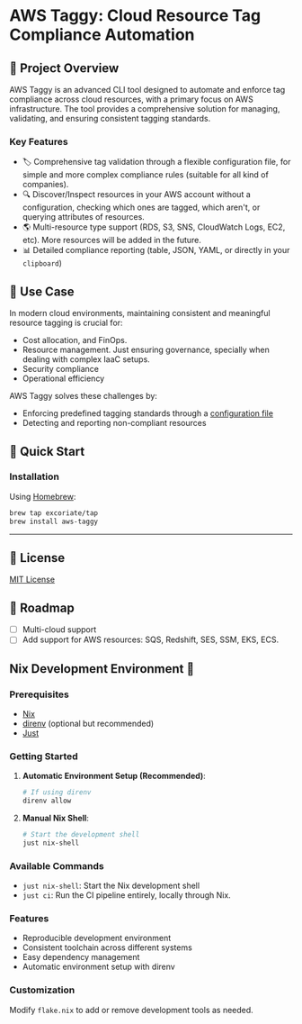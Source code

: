 # AWS Taggy: Cloud Resource Tag Compliance Automation

## 🌟 Project Overview

AWS Taggy is an advanced CLI tool designed to automate and enforce tag compliance across cloud resources, with a primary focus on AWS infrastructure. The tool provides a comprehensive solution for managing, validating, and ensuring consistent tagging standards.

### Key Features

- 🏷️ Comprehensive tag validation through a flexible configuration file, for simple and more complex compliance rules (suitable for all kind of companies).
- 🔍 Discover/Inspect resources in your AWS account without a configuration, checking which ones are tagged, which aren't, or querying attributes of resources.
- 🌎 Multi-resource type support (RDS, S3, SNS, CloudWatch Logs, EC2, etc). More resources will be added in the future.
- 📊 Detailed compliance reporting (table, JSON, YAML, or directly in your `clipboard`)

## 🎯 Use Case

In modern cloud environments, maintaining consistent and meaningful resource tagging is crucial for:

- Cost allocation, and FinOps.
- Resource management. Just ensuring governance, specially when dealing with complex IaaC setups.
- Security compliance
- Operational efficiency

AWS Taggy solves these challenges by:

- Enforcing predefined tagging standards through a [configuration file](./docs/tag-compliance.yaml)
- Detecting and reporting non-compliant resources

## 🚀 Quick Start

### Installation

Using [Homebrew](https://brew.sh/):

```bash
brew tap excoriate/tap
brew install aws-taggy
```

---

## 📄 License

[MIT License](./LICENSE)

## 🔮 Roadmap

- [ ] Multi-cloud support
- [ ] Add support for AWS resources: SQS, Redshift, SES, SSM, EKS, ECS.

## Nix Development Environment 🌿

### Prerequisites

- [Nix](https://nixos.org/download.html)
- [direnv](https://direnv.net/) (optional but recommended)
- [Just](https://github.com/casey/just)

### Getting Started

1. **Automatic Environment Setup (Recommended)**:

   ```bash
   # If using direnv
   direnv allow
   ```

2. **Manual Nix Shell**:
   ```bash
   # Start the development shell
   just nix-shell
   ```

### Available Commands

- `just nix-shell`: Start the Nix development shell
- `just ci`: Run the CI pipeline entirely, locally through Nix.

### Features

- Reproducible development environment
- Consistent toolchain across different systems
- Easy dependency management
- Automatic environment setup with direnv

### Customization

Modify `flake.nix` to add or remove development tools as needed.
